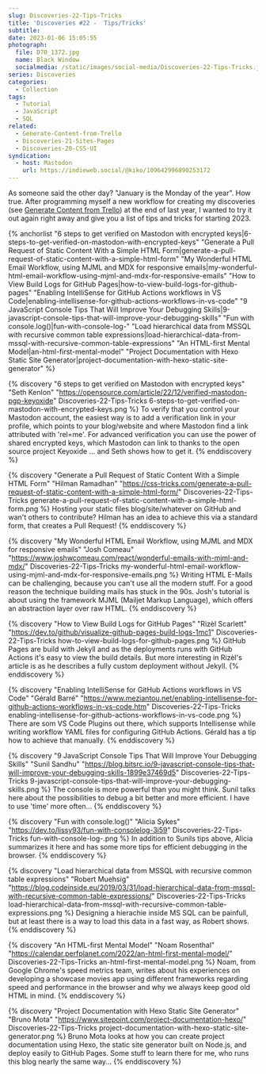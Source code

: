 ```yaml
---
slug: Discoveries-22-Tips-Tricks
title: 'Discoveries #22 -  Tips/Tricks'
subtitle:
date: 2023-01-06 15:05:55
photograph:
  file: D70_1372.jpg
  name: Black Window
  socialmedia: /static/images/social-media/Discoveries-22-Tips-Tricks.jpg
series: Discoveries
categories:
  - Collection
tags:
  - Tutorial
  - JavaScript
  - SQL
related:
  - Generate-Content-from-Trello
  - Discoveries-21-Sites-Pages
  - Discoveries-20-CSS-UI
syndication:
  - host: Mastodon
    url: https://indieweb.social/@kiko/109642996890253172
---
```


As someone said the other day? "January is the Monday of the year". How true. After programming myself a new workflow for creating my discoveries (see [Generate Content from Trello](/post/Generate-Content-from-Trello/)) at the end of last year, I wanted to try it out again right away and give you a list of tips and tricks for starting 2023.

{% anchorlist 
  "6 steps to get verified on Mastodon with encrypted keys|6-steps-to-get-verified-on-mastodon-with-encrypted-keys"
  "Generate a Pull Request of Static Content With a Simple HTML Form|generate-a-pull-request-of-static-content-with-a-simple-html-form"
  "My Wonderful HTML Email Workflow, using MJML and MDX for responsive emails|my-wonderful-html-email-workflow-using-mjml-and-mdx-for-responsive-emails"
  "How to View Build Logs for GitHub Pages|how-to-view-build-logs-for-github-pages"
  "Enabling IntelliSense for GitHub Actions workflows in VS Code|enabling-intellisense-for-github-actions-workflows-in-vs-code"
  "9 JavaScript Console Tips That Will Improve Your Debugging Skills|9-javascript-console-tips-that-will-improve-your-debugging-skills"
  "Fun with console.log()|fun-with-console-log-"
  "Load hierarchical data from MSSQL with recursive common table expressions|load-hierarchical-data-from-mssql-with-recursive-common-table-expressions"
  "An HTML-first Mental Model|an-html-first-mental-model"
  "Project Documentation with Hexo Static Site Generator|project-documentation-with-hexo-static-site-generator"
%}

<!-- more -->

{% discovery "6 steps to get verified on Mastodon with encrypted keys" "Seth Kenlon" "https://opensource.com/article/22/12/verified-mastodon-pgp-keyoxide" Discoveries-22-Tips-Tricks 6-steps-to-get-verified-on-mastodon-with-encrypted-keys.png %}
To verify that you control your Mastodon account, the easiest way is to add a verification link in your profile, which points to your blog/website and where Mastodon find a link attributed with &#39;rel=me&#39;. For advanced verification you can use the power of shared encrypted keys, which Mastodon can link to thanks to the open source project Keyoxide ... and Seth shows how to get it.
{% enddiscovery %}

{% discovery "Generate a Pull Request of Static Content With a Simple HTML Form" "Hilman Ramadhan" "https://css-tricks.com/generate-a-pull-request-of-static-content-with-a-simple-html-form/" Discoveries-22-Tips-Tricks generate-a-pull-request-of-static-content-with-a-simple-html-form.png %}
Hosting your static files blog/site/whatever on GitHub and wan&#39;t others to contribute? Hilman has an idea to achieve this via a standard form, that creates a Pull Request!
{% enddiscovery %}

{% discovery "My Wonderful HTML Email Workflow, using MJML and MDX for responsive emails" "Josh Comeau" "https://www.joshwcomeau.com/react/wonderful-emails-with-mjml-and-mdx/" Discoveries-22-Tips-Tricks my-wonderful-html-email-workflow-using-mjml-and-mdx-for-responsive-emails.png %}
Writing HTML E-Mails can be challenging, because you can&#39;t use all the modern stuff. For a good reason the technique building mails has stuck in the 90s. Josh&#39;s tutorial is about using the framework MJML (Mailjet Markup Language), which offers an abstraction layer over raw HTML.
{% enddiscovery %}

{% discovery "How to View Build Logs for GitHub Pages" "Rizèl Scarlett" "https://dev.to/github/visualize-github-pages-build-logs-1mc1" Discoveries-22-Tips-Tricks how-to-view-build-logs-for-github-pages.png %}
GitHub Pages are build with Jekyll and as the deployments runs with GitHub Actions it&#39;s easy to view the build details. But more interesting in Rizèl&#39;s article is as he describes a fully custom deployment without Jekyll.
{% enddiscovery %}

{% discovery "Enabling IntelliSense for GitHub Actions workflows in VS Code" "Gérald Barré" "https://www.meziantou.net/enabling-intellisense-for-github-actions-workflows-in-vs-code.htm" Discoveries-22-Tips-Tricks enabling-intellisense-for-github-actions-workflows-in-vs-code.png %}
There are som VS Code Plugins out there, which supports Intellisense while writing workflow YAML files for configuring GitHub Actions. Gérald has a tip how to achieve that manually.
{% enddiscovery %}

{% discovery "9 JavaScript Console Tips That Will Improve Your Debugging Skills" "Sunil Sandhu" "https://blog.bitsrc.io/9-javascript-console-tips-that-will-improve-your-debugging-skills-1899e37469d5" Discoveries-22-Tips-Tricks 9-javascript-console-tips-that-will-improve-your-debugging-skills.png %}
The console is more powerful than you might think. Sunil talks here about the possibilities to debug a bit better and more efficient. I have to use &#39;time&#39; more often...
{% enddiscovery %}

{% discovery "Fun with console.log()" "Alicia Sykes" "https://dev.to/lissy93/fun-with-consolelog-3i59" Discoveries-22-Tips-Tricks fun-with-console-log-.png %}
In addition to Sunils tips above, Alicia summarizes it here and has some more tips for efficient debugging in the browser.
{% enddiscovery %}

{% discovery "Load hierarchical data from MSSQL with recursive common table expressions" "Robert Muehsig" "https://blog.codeinside.eu/2019/03/31/load-hierarchical-data-from-mssql-with-recursive-common-table-expressions/" Discoveries-22-Tips-Tricks load-hierarchical-data-from-mssql-with-recursive-common-table-expressions.png %}
Designing a hierachie inside MS SQL can be painfull, but at least there is a way to load this data in a fast way, as Robert shows.
{% enddiscovery %}

{% discovery "An HTML-first Mental Model" "Noam Rosenthal" "https://calendar.perfplanet.com/2022/an-html-first-mental-model/" Discoveries-22-Tips-Tricks an-html-first-mental-model.png %}
Noam, from Google Chrome&#39;s speed metrics team, writes about his experiences on developing a showcase movies app using different frameworks regarding speed and performance in the browser and why we always keep good old HTML in mind.
{% enddiscovery %}

{% discovery "Project Documentation with Hexo Static Site Generator" "Bruno Mota" "https://www.sitepoint.com/project-documentation-hexo/" Discoveries-22-Tips-Tricks project-documentation-with-hexo-static-site-generator.png %}
Bruno Mota looks at how you can create project documentation using Hexo, the static site generator built on Node.js, and deploy easily to GitHub Pages. Some stuff to learn there for me, who runs this blog nearly the same way...
{% enddiscovery %}

